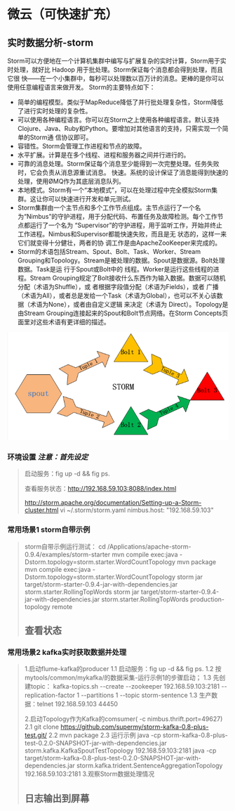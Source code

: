 微云（可快速扩充）
====================

实时数据分析-storm
---------------------

Storm可以方便地在一个计算机集群中编写与扩展复杂的实时计算，Storm用于实时处理，就好比 Hadoop 用于批处理。Storm保证每个消息都会得到处理，而且它很
快——在一个小集群中，每秒可以处理数以百万计的消息。更棒的是你可以使用任意编程语言来做开发。
Storm的主要特点如下：
* 简单的编程模型。类似于MapReduce降低了并行批处理复杂性，Storm降低了进行实时处理的复杂性。
* 可以使用各种编程语言。你可以在Storm之上使用各种编程语言。默认支持Clojure、Java、Ruby和Python。要增加对其他语言的支持，只需实现一个简单的Storm通
信协议即可。
* 容错性。Storm会管理工作进程和节点的故障。
* 水平扩展。计算是在多个线程、进程和服务器之间并行进行的。
* 可靠的消息处理。Storm保证每个消息至少能得到一次完整处理。任务失败时，它会负责从消息源重试消息。
快速。系统的设计保证了消息能得到快速的处理，使用ØMQ作为其底层消息队列。
* 本地模式。Storm有一个“本地模式”，可以在处理过程中完全模拟Storm集群。这让你可以快速进行开发和单元测试。
* Storm集群由一个主节点和多个工作节点组成。主节点运行了一个名为“Nimbus”的守护进程，用于分配代码、布置任务及故障检测。每个工作节 点都运行了一个名为
“Supervisor”的守护进程，用于监听工作，开始并终止工作进程。Nimbus和Supervisor都能快速失败，而且是无 状态的，这样一来它们就变得十分健壮，两者的协
调工作是由ApacheZooKeeper来完成的。
* Storm的术语包括Stream、Spout、Bolt、Task、Worker、Stream Grouping和Topology。Stream是被处理的数据。Spout是数据源。Bolt处理数据。Task是运
行于Spout或Bolt中的 线程。Worker是运行这些线程的进程。Stream Grouping规定了Bolt接收什么东西作为输入数据。数据可以随机分配（术语为Shuffle），或
者根据字段值分配（术语为Fields），或者 广播（术语为All），或者总是发给一个Task（术语为Global），也可以不关心该数据（术语为None），或者由自定义逻辑
来决定（术语为 Direct）。Topology是由Stream Grouping连接起来的Spout和Bolt节点网络。在Storm Concepts页面里对这些术语有更详细的描述。

![alt text](resource/storm-example-1.png "Title")

### 环境设置 ***注意：首先设定***
> 启动服务：fig up -d && fig ps.
>
> 查看服务状态：http://192.168.59.103:8088/index.html
>
> http://storm.apache.org/documentation/Setting-up-a-Storm-cluster.html
> vi ~/.storm/storm.yaml
> nimbus.host: "192.168.59.103"
>
### 常用场景1 storm自带示例
>
> storm自带示例运行测试：
> cd /Applications/apache-storm-0.9.4/examples/storm-starter
> mvn compile exec:java -Dstorm.topology=storm.starter.WordCountTopology
> mvn package
> mvn compile exec:java -Dstorm.topology=storm.starter.WordCountTopology
> storm jar target/storm-starter-0.9.4-jar-with-dependencies.jar storm.starter.RollingTopWords
> storm jar target/storm-starter-0.9.4-jar-with-dependencies.jar storm.starter.RollingTopWords production-topology remote
>
> ## 查看状态

### 常用场景2 kafka实时获取数据并处理
>
>
> 1.启动flume-kafka的producer
>   1.1 启动服务：fig up -d && fig ps.
>   1.2 按mytools/common/mykafka/的数据采集-运行示例1的步骤启动；
>   1.3 先创建topic：
>       kafka-topics.sh --create --zookeeper 192.168.59.103:2181 --replication-factor 1 --partitions 1 --topic storm-sentence
>   1.3 生产数据：telnet 192.168.59.103 44450
>
> 2.启动Topology作为Kafka的comsumer( -c nimbus.thrift.port=49627)
>   2.1 git clone https://github.com/supermy/storm-kafka-0.8-plus-test.git/
>   2.2 mvn package
>   2.3 运行示例
>   java -cp storm-kafka-0.8-plus-test-0.2.0-SNAPSHOT-jar-with-dependencies.jar storm.kafka.KafkaSpoutTestTopology 192.168.59.103:2181
>   java -cp target/storm-kafka-0.8-plus-test-0.2.0-SNAPSHOT-jar-with-dependencies.jar storm.kafka.trident.SentenceAggregationTopology 192.168.59.103:2181
> 3.观察Storm数据处理情况
>
> ## 日志输出到屏幕
